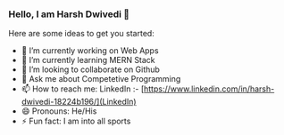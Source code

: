 ### Hello, I am Harsh Dwivedi 👋

Here are some ideas to get you started:

- 🔭 I’m currently working on Web Apps
- 🌱 I’m currently learning MERN Stack
- 👯 I’m looking to collaborate on Github
- 💬 Ask me about Competetive Programming
- 📫 How to reach me: LinkedIn :- [https://www.linkedin.com/in/harsh-dwivedi-18224b196/](LinkedIn)
- 😄 Pronouns: He/His
- ⚡ Fun fact: I am into all sports
